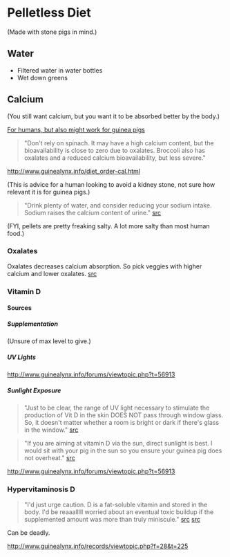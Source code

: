 # Pelletless Diet

(Made with stone pigs in mind.)

## Water

- Filtered water in water bottles
- Wet down greens

## Calcium

(You still want calcium, but you want it to be absorbed better by the body.)

[For humans, but also might work for guinea pigs](https://www.reddit.com/r/vegan/comments/bc2u20/here_are_a_few_things_that_have_calcium_in_them/)
> "Don't rely on spinach. It may have a high calcium content, but the bioavailability is close to zero due to oxalates. Broccoli also has oxalates and a reduced calcium bioavailability, but less severe."

<http://www.guinealynx.info/diet_order-cal.html>

(This is advice for a human looking to avoid a kidney stone, not sure how relevant it is for guinea pigs.)
> "Drink plenty of water, and consider reducing your sodium intake. Sodium raises the calcium content of urine." [src][6]

(FYI, pellets are pretty freaking salty. A lot more salty than most human food.)

### Oxalates

Oxalates decreases calcium absorption. So pick veggies with higher calcium and lower oxalates. [src][1]

### Vitamin D

#### Sources

##### Supplementation

(Unsure of max level to give.)

##### UV Lights

<http://www.guinealynx.info/forums/viewtopic.php?t=56913>

##### Sunlight Exposure

> "Just to be clear, the range of UV light necessary to stimulate the production of Vit D in the skin DOES NOT pass through window glass. So, it doesn't matter whether a room is bright or dark if there's glass in the window." [src][2]

> "If you are aiming at vitamin D via the sun, direct sunlight is best. I would sit with your pig in the sun so you ensure your guinea pig does not overheat." [src][5]

<http://www.guinealynx.info/forums/viewtopic.php?t=56913>

### Hypervitaminosis D

> "I'd just urge caution. D is a fat-soluble vitamin and stored in the body. I'd be reaaalllll worried about an eventual toxic buildup if the supplemented amount was more than truly miniscule." [src][3] [src][4]

Can be deadly.

<http://www.guinealynx.info/records/viewtopic.php?f=28&t=225>

[1]: https://www.reddit.com/r/vegan/comments/amy3sm/help_me_find_calcium_rich_foods_to_raise_my/efpfujh/
[2]: http://www.guinealynx.info/forums/viewtopic.php?t=63293
[3]: http://www.guinealynx.info/forums/viewtopic.php?p=1951523#p1951523
[4]: https://web.archive.org/web/20111022052948/http://www.ext.colostate.edu/pubs/foodnut/09315.html
[5]: http://www.guinealynx.info/forums/viewtopic.php?p=2281168#p2281168
[6]: https://www.reddit.com/r/vegan/comments/9j6rnr/low_oxalate_high_calcium_vegan_diet_help/e6pe9rd/